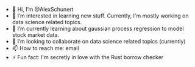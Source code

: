- 👋 Hi, I’m @AlexSchunert
- 👀 I’m interested in learning new stuff. Currently, I'm mostly working on data science related topics. 
- 🌱 I’m currently learning about gaussian process regression to model stock market data.
- 💞️ I’m looking to collaborate on data science related topics (currently)
- 📫 How to reach me: email
- ⚡ Fun fact: I'm secretly in love with the Rust borrow checker
